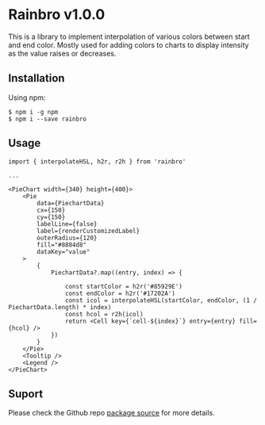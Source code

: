 # Rainbro v1.0.0

This is a library to implement interpolation of various colors between start and end color. Mostly used for adding colors to charts to display intensity as the value raises or decreases.


## Installation

Using npm:
```shell
$ npm i -g npm
$ npm i --save rainbro
```

## Usage
```
import { interpolateHSL, h2r, r2h } from 'rainbro'

...

<PieChart width={340} height={400}>
    <Pie
        data={PiechartData}
        cx={150}
        cy={150}
        labelLine={false}
        label={renderCustomizedLabel}
        outerRadius={120}
        fill="#8884d8"
        dataKey="value"
    >
        {
            PiechartData?.map((entry, index) => {

                const startColor = h2r('#85929E')
                const endColor = h2r('#17202A')
                const icol = interpolateHSL(startColor, endColor, (1 / PiechartData.length) * index)
                const hcol = r2h(icol)
                return <Cell key={`cell-${index}`} entry={entry} fill={hcol} />
            })
        }
    </Pie>
    <Tooltip />
    <Legend />
</PieChart>

```
## Suport
Please check the Github repo [package source](https://github.com/rickieanand/rainbrow/) for more details.
